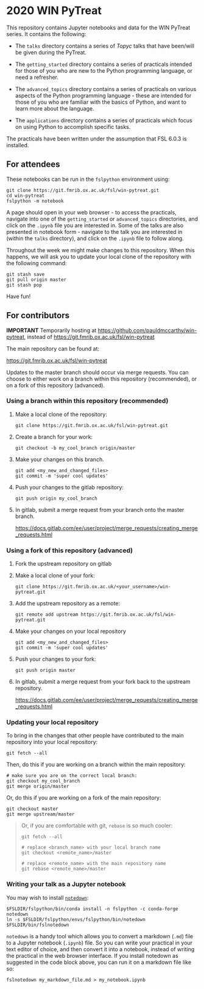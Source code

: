 # 2020 WIN PyTreat


This repository contains Jupyter notebooks and data for the WIN PyTreat series.
It contains the following:

- The `talks` directory contains a series of _Topyc_ talks that have been/will
  be given during the PyTreat.

- The `getting_started` directory contains a series of practicals intended
  for those of you who are new to the Python programming language, or need
  a refresher.

- The `advanced_topics` directory contains a series of practicals on various
  aspects of the Python programming language - these are intended for those
  of you who are familiar with the basics of Python, and want to learn more
  about the language.

- The `applications` directory contains a series of practicals which focus
  on using Python to accomplish specific tasks.

The practicals have been written under the assumption that FSL 6.0.3 is
installed.


## For attendees


These notebooks can be run in the `fslpython` environment using:


```
git clone https://git.fmrib.ox.ac.uk/fsl/win-pytreat.git
cd win-pytreat
fslpython -m notebook
```

A page should open in your web browser - to access the practicals, navigate
into one of the `getting_started` or `advanced_topics` directories, and click
on the `.ipynb` file you are interested in. Some of the talks are also
presented in notebook form - navigate to the talk you are interested in
(within the `talks` directory), and click on the `.ipynb` file to follow
along.


Throughout the week we might make changes to this repository. When this
happens, we will ask you to update your local clone of the repository with the
following command:


```
git stash save
git pull origin master
git stash pop
```


Have fun!


## For contributors


**IMPORTANT** Temporarily hosting at https://github.com/pauldmccarthy/win-pytreat, instead
of https://git.fmrib.ox.ac.uk/fsl/win-pytreat


The main repository can be found at:

https://git.fmrib.ox.ac.uk/fsl/win-pytreat


Updates to the master branch should occur via merge requests. You can choose
to either work on a branch within this repository  (recommended), or on a fork of this
repository (advanced).

### Using a branch within this repository (recommended)

1. Make a local clone of the repository:

    ```
    git clone https://git.fmrib.ox.ac.uk/fsl/win-pytreat.git
    ```

2. Create a branch for your work:

    ```
    git checkout -b my_cool_branch origin/master
    ```

3. Make your changes on this branch.

    ```
    git add <my_new_and_changed_files>
    git commit -m 'super cool updates'
    ```

4. Push your changes to the gitlab repository:

    ```
    git push origin my_cool_branch
    ```

5. In gitlab, submit a merge request from your branch onto the master
   branch.

    https://docs.gitlab.com/ee/user/project/merge_requests/creating_merge_requests.html


### Using a fork of this repository (advanced)

1. Fork the upstream repository on gitlab

2. Make a local clone of your fork:

    ```
    git clone https://git.fmrib.ox.ac.uk/<your_username>/win-pytreat.git
    ```

3. Add the upstream repository as a remote:

    ```
    git remote add upstream https://git.fmrib.ox.ac.uk/fsl/win-pytreat.git
    ```

4. Make your changes on your local repository

    ```
    git add <my_new_and_changed_files>
    git commit -m 'super cool updates'
    ```

5. Push your changes to your fork:

    ```
    git push origin master
    ```

6. In gitlab, submit a merge request from your fork back to the upstream
   repository.

    https://docs.gitlab.com/ee/user/project/merge_requests/creating_merge_requests.html


### Updating your local repository

To bring in the changes that other people have contributed to the main
repository into your local repository:

```
git fetch --all

```

Then, do this if you are working on a branch within the main repository:

```
# make sure you are on the correct local branch:
git checkout my_cool_branch
git merge origin/master
```

Or, do this if you are working on a fork of the main repository:
```
git checkout master
git merge upstream/master
```


> Or, if you are comfortable with git, `rebase` is so much cooler:
>
> ```
> git fetch --all
>
> # replace <branch_name> with your local branch name
> git checkout <remote_name>/master
>
> # replace <remote_name> with the main repository name
> git rebase <remote_name>/master
> ```


### Writing your talk as a Jupyter notebook

You may wish to install [`notedown`](https://github.com/aaren/notedown):

```
$FSLDIR/fslpython/bin/conda install -n fslpython -c conda-forge notedown
ln -s $FSLDIR/fslpython/envs/fslpython/bin/notedown $FSLDIR/bin/fslnotedown
```

`notedown` is a handy tool which allows you to convert a markdown (`.md`) file
to a Jupyter notebook (`.ipynb`) file. So you can write your practical in your
text editor of choice, and then convert it into a notebook, instead of writing
the practical in the web browser interface. If you install notedown as
suggested in the code block above, you can run it on a markdown file like so:


```
fslnotedown my_markdown_file.md > my_notebook.ipynb
```
